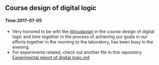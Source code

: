 ## Course design of digital logic ##

#### Time:2017-07-05 ####

* Very honored to be with the [@loudaxian](https://github.com/loudaxian) in the course design of digital logic and time together in the process of achieving our goals in our
  efforts together in the morning to the laboratory, has been busy in the evening.
* For experiments related, check out another file in this repository 
[Experimental report of digital logic.md](https://github.com/Awybupt/Discrete-code/blob/master/digital%20logic/Experimental%20report%20of%20digital%20logic.md)
